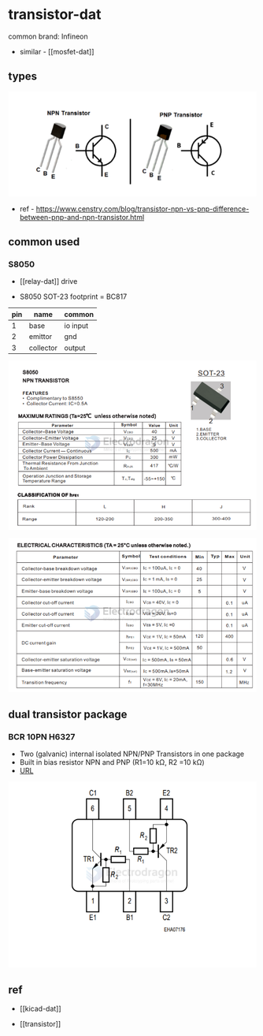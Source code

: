 
# transistor-dat

common brand: 	Infineon

- similar - [[mosfet-dat]]


## types 

![](2024-10-06-16-36-27.png)

- ref - https://www.censtry.com/blog/transistor-npn-vs-pnp-difference-between-pnp-and-npn-transistor.html

## common used 

### S8050 

- [[relay-dat]] drive 


- S8050 SOT-23 footprint = BC817

| pin | name      | common   |
| --- | --------- | -------- |
| 1   | base      | io input |
| 2   | emittor   | gnd      |
| 3   | collector | output   |

![](2024-10-01-19-17-13.png)


![](2024-10-01-19-17-24.png)

## dual transistor package 

### BCR 10PN H6327

- Two (galvanic) internal isolated NPN/PNP Transistors in one package
- Built in bias resistor NPN and PNP (R1=10 kΩ, R2 =10 kΩ)
- [URL](https://www.mouser.jp/datasheet/2/196/bcr10pn-223935.pdf)

![](2025-03-06-22-43-10.png)


## ref 

- [[kicad-dat]]

- [[transistor]]